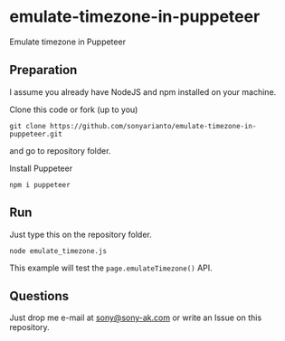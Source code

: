 # emulate-timezone-in-puppeteer
Emulate timezone in Puppeteer

## Preparation
I assume you already have NodeJS and npm installed on your machine.

Clone this code or fork (up to you)
```
git clone https://github.com/sonyarianto/emulate-timezone-in-puppeteer.git
```
and go to repository folder.

Install Puppeteer
```
npm i puppeteer
```

## Run
Just type this on the repository folder.
```
node emulate_timezone.js
```

This example will test the `page.emulateTimezone()` API.

## Questions
Just drop me e-mail at sony@sony-ak.com or write an Issue on this repository.
